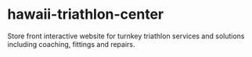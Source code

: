 # hawaii-triathlon-center
Store front interactive website for turnkey triathlon services and solutions including coaching, fittings and repairs.
